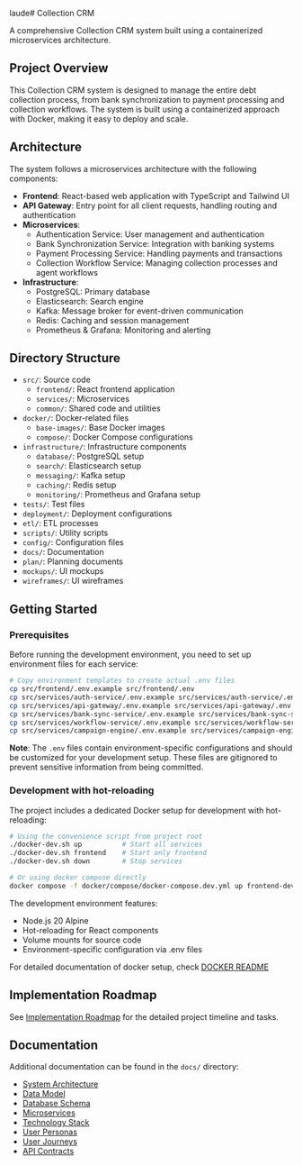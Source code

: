 laude# Collection CRM

A comprehensive Collection CRM system built using a containerized microservices architecture.

## Project Overview

This Collection CRM system is designed to manage the entire debt collection process, from bank synchronization to payment processing and collection workflows. The system is built using a containerized approach with Docker, making it easy to deploy and scale.

## Architecture

The system follows a microservices architecture with the following components:

- **Frontend**: React-based web application with TypeScript and Tailwind UI
- **API Gateway**: Entry point for all client requests, handling routing and authentication
- **Microservices**:
  - Authentication Service: User management and authentication
  - Bank Synchronization Service: Integration with banking systems
  - Payment Processing Service: Handling payments and transactions
  - Collection Workflow Service: Managing collection processes and agent workflows
- **Infrastructure**:
  - PostgreSQL: Primary database
  - Elasticsearch: Search engine
  - Kafka: Message broker for event-driven communication
  - Redis: Caching and session management
  - Prometheus & Grafana: Monitoring and alerting

## Directory Structure

- `src/`: Source code
  - `frontend/`: React frontend application
  - `services/`: Microservices
  - `common/`: Shared code and utilities
- `docker/`: Docker-related files
  - `base-images/`: Base Docker images
  - `compose/`: Docker Compose configurations
- `infrastructure/`: Infrastructure components
  - `database/`: PostgreSQL setup
  - `search/`: Elasticsearch setup
  - `messaging/`: Kafka setup
  - `caching/`: Redis setup
  - `monitoring/`: Prometheus and Grafana setup
- `tests/`: Test files
- `deployment/`: Deployment configurations
- `etl/`: ETL processes
- `scripts/`: Utility scripts
- `config/`: Configuration files
- `docs/`: Documentation
- `plan/`: Planning documents
- `mockups/`: UI mockups
- `wireframes/`: UI wireframes

## Getting Started

### Prerequisites

Before running the development environment, you need to set up environment files for each service:

```bash
# Copy environment templates to create actual .env files
cp src/frontend/.env.example src/frontend/.env
cp src/services/auth-service/.env.example src/services/auth-service/.env
cp src/services/api-gateway/.env.example src/services/api-gateway/.env
cp src/services/bank-sync-service/.env.example src/services/bank-sync-service/.env
cp src/services/workflow-service/.env.example src/services/workflow-service/.env
cp src/services/campaign-engine/.env.example src/services/campaign-engine/.env
```

**Note**: The `.env` files contain environment-specific configurations and should be customized for your development setup. These files are gitignored to prevent sensitive information from being committed.

### Development with hot-reloading

The project includes a dedicated Docker setup for development with hot-reloading:

```bash
# Using the convenience script from project root
./docker-dev.sh up          # Start all services
./docker-dev.sh frontend    # Start only frontend
./docker-dev.sh down        # Stop services

# Or using docker compose directly
docker compose -f docker/compose/docker-compose.dev.yml up frontend-dev
```
The development environment features:
- Node.js 20 Alpine
- Hot-reloading for React components
- Volume mounts for source code
- Environment-specific configuration via .env files

For detailed documentation of docker setup, check [DOCKER README](docker/README.md)

## Implementation Roadmap

See [Implementation Roadmap](plan/implementation-roadmap.md) for the detailed project timeline and tasks.

## Documentation

Additional documentation can be found in the `docs/` directory:

- [System Architecture](docs/system-architecture.md)
- [Data Model](docs/data-model.md)
- [Database Schema](docs/database/database-schema.md)
- [Microservices](docs/microservices.md)
- [Technology Stack](docs/technology-stack.md)
- [User Personas](docs/user-personas.md)
- [User Journeys](docs/user-journeys.md)
- [API Contracts](docs/api-contracts/README.md)